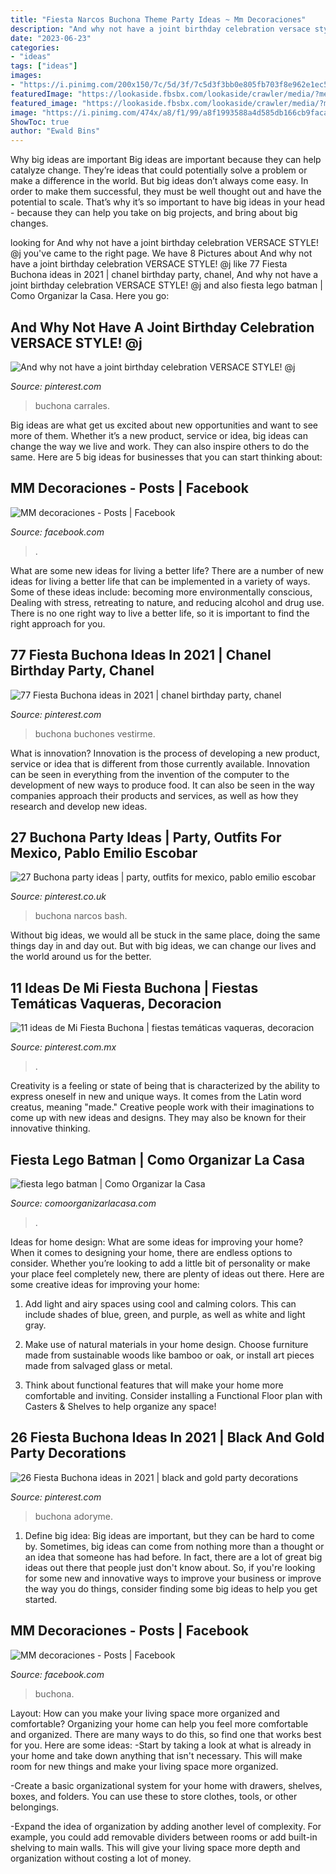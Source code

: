 ```yaml
---
title: "Fiesta Narcos Buchona Theme Party Ideas ~ Mm Decoraciones"
description: "And why not have a joint birthday celebration versace style! @j"
date: "2023-06-23"
categories:
- "ideas"
tags: ["ideas"]
images:
- "https://i.pinimg.com/200x150/7c/5d/3f/7c5d3f3bb0e805fb703f8e962e1ec51f.jpg"
featuredImage: "https://lookaside.fbsbx.com/lookaside/crawler/media/?media_id=310779567432430"
featured_image: "https://lookaside.fbsbx.com/lookaside/crawler/media/?media_id=301910111652709"
image: "https://i.pinimg.com/474x/a8/f1/99/a8f1993588a4d585db166cb9faca8fc3--mexican-fiesta-decorations-mexican-fiesta-party.jpg"
ShowToc: true
author: "Ewald Bins"
---
```



Why big ideas are important
Big ideas are important because they can help catalyze change. They’re ideas that could potentially solve a problem or make a difference in the world. But big ideas don’t always come easy. In order to make them successful, they must be well thought out and have the potential to scale.
That’s why it’s so important to have big ideas in your head - because they can help you take on big projects, and bring about big changes.

	

		
looking for And why not have a joint birthday celebration VERSACE STYLE! @j you've came to the right page. We have 8 Pictures about And why not have a joint birthday celebration VERSACE STYLE! @j like 77 Fiesta Buchona ideas in 2021 | chanel birthday party, chanel, And why not have a joint birthday celebration VERSACE STYLE! @j and also fiesta lego batman | Como Organizar la Casa. Here you go:
		
    
## And Why Not Have A Joint Birthday Celebration VERSACE STYLE! @j

<img loading=lazy src="https://i.pinimg.com/236x/0d/35/d4/0d35d419ae0c954f79d1dfc18fc0c512.jpg?nii=t" onerror="this.onerror=null;this.src='https://tse3.mm.bing.net/th?id=OIP.02MCrFXuVWQvisj6-IoC_QAAAA&amp;pid=15.1';" alt="And why not have a joint birthday celebration VERSACE STYLE! @j">

_Source: pinterest.com_

>buchona carrales. 

	

Big ideas are what get us excited about new opportunities and want to see more of them. Whether it’s a new product, service or idea, big ideas can change the way we live and work. They can also inspire others to do the same. Here are 5 big ideas for businesses that you can start thinking about: 

    
## MM Decoraciones - Posts | Facebook

<img loading=lazy src="https://lookaside.fbsbx.com/lookaside/crawler/media/?media_id=301910111652709" onerror="this.onerror=null;this.src='https://tse3.mm.bing.net/th?id=OIP.fZfiIlvJKuukNSTYAvosngHaGC&amp;pid=15.1';" alt="MM decoraciones - Posts | Facebook">

_Source: facebook.com_

>. 

	

What are some new ideas for living a better life?
There are a number of new ideas for living a better life that can be implemented in a variety of ways. Some of these ideas include: becoming more environmentally conscious, Dealing with stress, retreating to nature, and reducing alcohol and drug use. There is no one right way to live a better life, so it is important to find the right approach for you.

    
## 77 Fiesta Buchona Ideas In 2021 | Chanel Birthday Party, Chanel

<img loading=lazy src="https://i.pinimg.com/200x150/7c/5d/3f/7c5d3f3bb0e805fb703f8e962e1ec51f.jpg" onerror="this.onerror=null;this.src='https://tse2.mm.bing.net/th?id=OIP.o2rMd6cTy6jTYS2PueZvawAAAA&amp;pid=15.1';" alt="77 Fiesta Buchona ideas in 2021 | chanel birthday party, chanel">

_Source: pinterest.com_

>buchona buchones vestirme. 

	

What is innovation?
Innovation is the process of developing a new product, service or idea that is different from those currently available. Innovation can be seen in everything from the invention of the computer to the development of new ways to produce food. It can also be seen in the way companies approach their products and services, as well as how they research and develop new ideas.

    
## 27 Buchona Party Ideas | Party, Outfits For Mexico, Pablo Emilio Escobar

<img loading=lazy src="https://i.pinimg.com/474x/9d/27/cb/9d27cb7107d975e474e597123d8bf70c.jpg" onerror="this.onerror=null;this.src='https://tse4.mm.bing.net/th?id=OIP.dU12YrS-rtCj8HUpr0PA3QAAAA&amp;pid=15.1';" alt="27 Buchona party ideas | party, outfits for mexico, pablo emilio escobar">

_Source: pinterest.co.uk_

>buchona narcos bash. 

	

Without big ideas, we would all be stuck in the same place, doing the same things day in and day out. But with big ideas, we can change our lives and the world around us for the better.

    
## 11 Ideas De Mi Fiesta Buchona | Fiestas Temáticas Vaqueras, Decoracion

<img loading=lazy src="https://i.pinimg.com/474x/a8/f1/99/a8f1993588a4d585db166cb9faca8fc3--mexican-fiesta-decorations-mexican-fiesta-party.jpg" onerror="this.onerror=null;this.src='https://tse2.mm.bing.net/th?id=OIP.mBah2Va8OYfw6KCok7miIwHaJ5&amp;pid=15.1';" alt="11 ideas de Mi Fiesta Buchona | fiestas temáticas vaqueras, decoracion">

_Source: pinterest.com.mx_

>. 

	

Creativity is a feeling or state of being that is characterized by the ability to express oneself in new and unique ways. It comes from the Latin word creatus, meaning "made." Creative people work with their imaginations to come up with new ideas and designs. They may also be known for their innovative thinking.

    
## Fiesta Lego Batman | Como Organizar La Casa

<img loading=lazy src="https://comoorganizarlacasa.com/wp-content/uploads/2018/01/fiesta-lego-batman.jpg" onerror="this.onerror=null;this.src='https://tse1.mm.bing.net/th?id=OIP.VMm2-Ef2QzN4PbPctYkkLgHaFt&amp;pid=15.1';" alt="fiesta lego batman | Como Organizar la Casa">

_Source: comoorganizarlacasa.com_

>. 

	

Ideas for home design: What are some ideas for improving your home?
When it comes to designing your home, there are endless options to consider. Whether you’re looking to add a little bit of personality or make your place feel completely new, there are plenty of ideas out there. Here are some creative ideas for improving your home: 
1. Add light and airy spaces using cool and calming colors. This can include shades of blue, green, and purple, as well as white and light gray.

2. Make use of natural materials in your home design. Choose furniture made from sustainable woods like bamboo or oak, or install art pieces made from salvaged glass or metal.

3. Think about functional features that will make your home more comfortable and inviting. Consider installing a Functional Floor plan with Casters & Shelves to help organize any space! 


    
## 26 Fiesta Buchona Ideas In 2021 | Black And Gold Party Decorations

<img loading=lazy src="https://i.pinimg.com/236x/b1/82/8a/b1828a6eab1084e75804d0c497e76ccc.jpg" onerror="this.onerror=null;this.src='https://tse1.mm.bing.net/th?id=OIP.1SHJ_yOqNjBmQQrj244kMwAAAA&amp;pid=15.1';" alt="26 Fiesta Buchona ideas in 2021 | black and gold party decorations">

_Source: pinterest.com_

>buchona adoryme. 

	

1. Define big idea:
Big ideas are important, but they can be hard to come by. Sometimes, big ideas can come from nothing more than a thought or an idea that someone has had before. In fact, there are a lot of great big ideas out there that people just don't know about. So, if you're looking for some new and innovative ways to improve your business or improve the way you do things, consider finding some big ideas to help you get started.

    
## MM Decoraciones - Posts | Facebook

<img loading=lazy src="https://lookaside.fbsbx.com/lookaside/crawler/media/?media_id=310779567432430" onerror="this.onerror=null;this.src='https://tse3.mm.bing.net/th?id=OIP.EqZseuLkGNVVsep5AMxCrgHaJ4&amp;pid=15.1';" alt="MM decoraciones - Posts | Facebook">

_Source: facebook.com_

>buchona. 

	

Layout: How can you make your living space more organized and comfortable?
Organizing your home can help you feel more comfortable and organized. There are many ways to do this, so find one that works best for you. Here are some ideas:
-Start by taking a look at what is already in your home and take down anything that isn't necessary. This will make room for new things and make your living space more organized.

-Create a basic organizational system for your home with drawers, shelves, boxes, and folders. You can use these to store clothes, tools, or other belongings.

-Expand the idea of organization by adding another level of complexity. For example, you could add removable dividers between rooms or add built-in shelving to main walls. This will give your living space more depth and organization without costing a lot of money.


